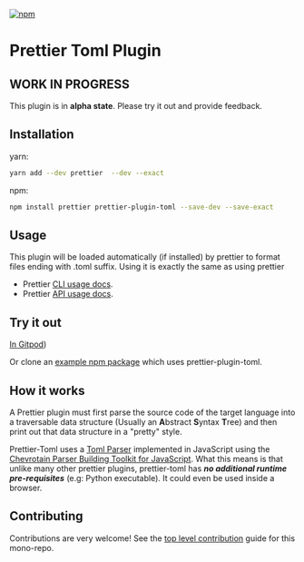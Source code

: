 [![npm](https://img.shields.io/npm/v/prettier-plugin-toml.svg)](https://www.npmjs.com/package/prettier-plugin-toml)

# Prettier Toml Plugin

## WORK IN PROGRESS

This plugin is in **alpha state**.
Please try it out and provide feedback.

## Installation

yarn:

```bash
yarn add --dev prettier  --dev --exact
```

npm:

```bash
npm install prettier prettier-plugin-toml --save-dev --save-exact
```

## Usage

This plugin will be loaded automatically (if installed) by prettier to format files
ending with .toml suffix. Using it is exactly the same as using prettier

- Prettier [CLI usage docs](https://prettier.io/docs/en/cli.html).
- Prettier [API usage docs](https://prettier.io/docs/en/api.html).

## Try it out

[In Gitpod](https://gitpod.io/#https://github.com/bd82/toml-tools/tree/master/test-packages/test-prettier-plugin-toml))

Or clone an [example npm package](../../test-packages/test-prettier-plugin-toml)
which uses prettier-plugin-toml.

## How it works

A Prettier plugin must first parse the source code of the target language
into a traversable data structure (Usually an **A**bstract **S**yntax **T**ree)
and then print out that data structure in a "pretty" style.

Prettier-Toml uses a [Toml Parser](../parser) implemented in JavaScript using the
[Chevrotain Parser Building Toolkit for JavaScript](https://github.com/SAP/chevrotain).
What this means is that unlike many other prettier plugins,
prettier-toml has **_no additional runtime pre-requisites_** (e.g: Python executable).
It could even be used inside a browser.

## Contributing

Contributions are very welcome!
See the [top level contribution](../../CONTRIBUTING.md) guide for this mono-repo.
